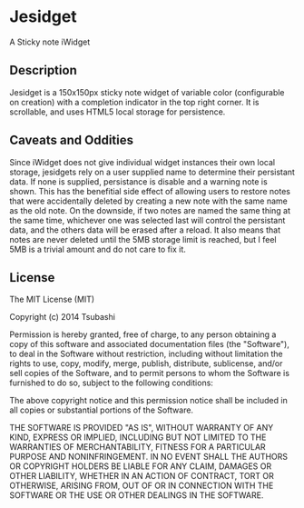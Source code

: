 Jesidget
========

A Sticky note iWidget 

Description
------------
Jesidget is a 150x150px sticky note widget of variable color (configurable on creation) with a completion indicator in the top right corner. It is scrollable, and uses HTML5 local storage for persistence.


Caveats and Oddities
--------------------
Since iWidget does not give individual widget instances their own local storage, jesidgets rely on a user supplied name to determine their persistant data. If none is supplied, persistance is disable and a warning note is shown. This has the benefitial side effect of allowing users to restore notes that were accidentally deleted by creating a new note with the same name as the old note. On the downside, if two notes are named the same thing at the same time, whichever one was selected last will control the persistant data, and the others data will be erased after a reload. It also means that notes are never deleted until the 5MB storage limit is reached, but I feel 5MB is a trivial amount and do not care to fix it.


License
--------
The MIT License (MIT)

Copyright (c) 2014 Tsubashi

Permission is hereby granted, free of charge, to any person obtaining a copy
of this software and associated documentation files (the "Software"), to deal
in the Software without restriction, including without limitation the rights
to use, copy, modify, merge, publish, distribute, sublicense, and/or sell
copies of the Software, and to permit persons to whom the Software is
furnished to do so, subject to the following conditions:

The above copyright notice and this permission notice shall be included in all
copies or substantial portions of the Software.

THE SOFTWARE IS PROVIDED "AS IS", WITHOUT WARRANTY OF ANY KIND, EXPRESS OR
IMPLIED, INCLUDING BUT NOT LIMITED TO THE WARRANTIES OF MERCHANTABILITY,
FITNESS FOR A PARTICULAR PURPOSE AND NONINFRINGEMENT. IN NO EVENT SHALL THE
AUTHORS OR COPYRIGHT HOLDERS BE LIABLE FOR ANY CLAIM, DAMAGES OR OTHER
LIABILITY, WHETHER IN AN ACTION OF CONTRACT, TORT OR OTHERWISE, ARISING FROM,
OUT OF OR IN CONNECTION WITH THE SOFTWARE OR THE USE OR OTHER DEALINGS IN THE
SOFTWARE.
